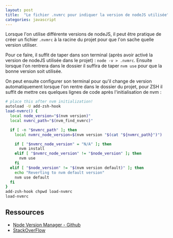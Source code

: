 ```yaml
---
layout: post
title:  "Le fichier .nvmrc pour indiquer la version de nodeJS utilisée"
categories: javascript
---
```


Lorsque l'on utilise différente versions de nodeJS, il peut être pratique de créer un fichier `.nvmrc` à la racine du projet pour que l'on sache quelle version utiliser.

Pour ce faire, il suffit de taper dans son terminal (après avoir activé la version de nodeJS utilisée dans le projet) : `node -v > .nvmrc`. Ensuite lorsque l'on rentrera dans le dossier il suffira de taper `nvm use` pour que la bonne version soit utilisée.

On peut ensuite configurer son terminal pour qu'il change de version automatiquement lorsque l'on rentre dans le dossier du projet, pour ZSH il suffit de mettre ces quelques lignes de code après l'initialisation de nvm :

```bash
# place this after nvm initialization!
autoload -U add-zsh-hook
load-nvmrc() {
  local node_version="$(nvm version)"
  local nvmrc_path="$(nvm_find_nvmrc)"

  if [ -n "$nvmrc_path" ]; then
    local nvmrc_node_version=$(nvm version "$(cat "${nvmrc_path}")")

    if [ "$nvmrc_node_version" = "N/A" ]; then
      nvm install
    elif [ "$nvmrc_node_version" != "$node_version" ]; then
      nvm use
    fi
  elif [ "$node_version" != "$(nvm version default)" ]; then
    echo "Reverting to nvm default version"
    nvm use default
  fi
}
add-zsh-hook chpwd load-nvmrc
load-nvmrc
```

## Ressources

* [Node Version Manager - Github](https://github.com/nvm-sh/nvm#calling-nvm-use-automatically-in-a-directory-with-a-nvmrc-file)
* [StackOverFlow](https://stackoverflow.com/questions/57110542/how-to-write-a-nvmrc-file-which-automatically-change-node-version)
